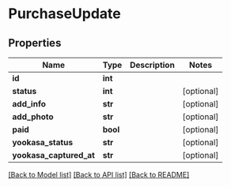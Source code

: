 # PurchaseUpdate

## Properties
Name | Type | Description | Notes
------------ | ------------- | ------------- | -------------
**id** | **int** |  | 
**status** | **int** |  | [optional] 
**add_info** | **str** |  | [optional] 
**add_photo** | **str** |  | [optional] 
**paid** | **bool** |  | [optional] 
**yookasa_status** | **str** |  | [optional] 
**yookasa_captured_at** | **str** |  | [optional] 

[[Back to Model list]](../README.md#documentation-for-models) [[Back to API list]](../README.md#documentation-for-api-endpoints) [[Back to README]](../README.md)

